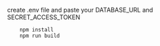 create .env file and paste your DATABASE_URL and SECRET_ACCESS_TOKEN

```
    npm install
    npm run build
```
